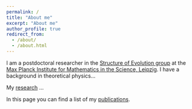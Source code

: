 ```yaml
---
permalink: /
title: "About me"
excerpt: "About me"
author_profile: true
redirect_from: 
  - /about/
  - /about.html
---
```


I am a postdoctoral researcher in the
[Structure of Evolution group](https://www.smerlak.group/) 
at the [Max Planck Institute for Mathematics in the Science, Leipzig](https://www.mis.mpg.de/).
I have a background in theoretical physics...

My [research](research) ...

In this page you can find a list of my [publications](publications).
